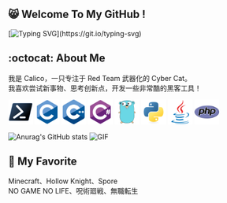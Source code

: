 ## 😸 Welcome To My GitHub !
[![Typing SVG](https://readme-typing-svg.demolab.com?font=&pause=1000&color=00FF00&background=000000&vCenter=true&random=false&width=435&lines=%E2%AC%9B%3E+No+System+Is+Safe.)](https://git.io/typing-svg)
## :octocat: About Me
我是 Calico，一只专注于 Red Team 武器化的 Cyber Cat。  
我喜欢尝试新事物、思考创新点，开发一些非常酷的黑客工具！

<p>
<img src="https://github.com/devicons/devicon/blob/master/icons/powershell/powershell-original.svg" title="linux" alt="linux" width="50" height="50"/>
<img src="https://github.com/devicons/devicon/blob/master/icons/c/c-original.svg" title="c" alt="c" width="50" height="50"/>
<img src="https://github.com/devicons/devicon/blob/master/icons/cplusplus/cplusplus-original.svg" title="cplusplus" alt="cplusplus" width="50" height="50"/>
<img src="https://github.com/devicons/devicon/blob/master/icons/csharp/csharp-original.svg" title="csharp" alt="csharp" width="50" height="50"/>
<img src="https://github.com/devicons/devicon/blob/master/icons/go/go-original.svg" title="go" alt="go" width="50" height="50"/>
<img src="https://github.com/devicons/devicon/blob/master/icons/python/python-original.svg" title="python" alt="python" width="50" height="50"/>
<img src="https://github.com/devicons/devicon/blob/master/icons/java/java-original.svg" title="java" alt="java" width="50" height="50"/>
<img src="https://github.com/devicons/devicon/blob/master/icons/php/php-original.svg" title="php" alt="php" width="50" height="50"/>
</p>

![Anurag's GitHub stats](https://github-readme-stats.vercel.app/api?username=HackerCalico&show_icons=true&theme=transparent)
<img src="https://raw.githubusercontent.com/HackerCalico/Blog-Resource/main/2.gif" alt="GIF" align="linuxQ" width="170"/>
## 💛 My Favorite
Minecraft、Hollow Knight、Spore  
NO GAME NO LIFE、呪術廻戦、無職転生
